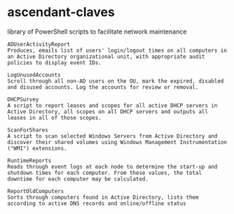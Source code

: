 # ascendant-claves
library of PowerShell scripts to facilitate network maintenance

    ADUserActivityReport
    Produces, emails list of users' login/logout times on all computers in an Active Directory organizational unit, with appropriate audit policies to display event IDs.
	
	LogUnusedAccounts
	Scroll through all non-AD users on the OU, mark the expired, disabled and disused accounts. Log the accounts for review or removal.
	
	DHCPSurvey
	A script to report leases and scopes for all active DHCP servers in Active Directory, all scopes on all DHCP servers and outputs all leases in all of those scopes.
	
	ScanForShares
	A script to scan selected Windows Servers from Active Directory and discover their shared volumes using Windows Management Instrumentation ("WMI") extensions.
	
	RuntimeReports
	Reads through event logs at each node to determine the start-up and shutdown times for each computer. From these values, the total downtime for each computer may be calculated.
	
	ReportOldComputers
	Sorts through computers found in Active Directory, lists them according to active DNS records and online/offline status
